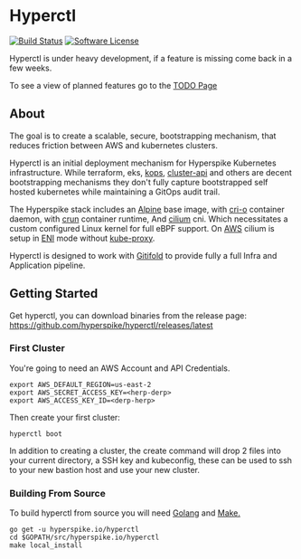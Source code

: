 # Hyperctl

[![Build Status](https://ci.hyperspike.io/api/badges/Hyperspike/hyperctl/status.svg?branch=main)](https://ci.hyperspike.io/Hyperspike/hyperctl)
[![Software License](https://img.shields.io/badge/license-MIT-brightgreen.svg?style=flat)](COPYING)

Hyperctl is under heavy development, if a feature is missing come back in a few weeks.

To see a view of planned features go to the [TODO Page](TODO.md)

## About

The goal is to create a scalable, secure, bootstrapping mechanism, that reduces friction between AWS and kubernetes clusters.

Hyperctl is an initial deployment mechanism for Hyperspike Kubernetes infrastructure. While terraform, eks, [kops](https://github.com/kubernetes/kops), [cluster-api](https://cluster-api.sigs.k8s.io/) and others are decent bootstrapping mechanisms they don't fully capture bootstrapped self hosted kubernetes while maintaining a GitOps audit trail.

The Hyperspike stack includes an [Alpine](https://alpinelinux.org/) base image, with [cri-o](https://github.com/cri-o/cri-o) container daemon, with [crun](https://github.com/containers/crun) container runtime, And [cilium](https://cilium.io/) cni. Which necessitates a custom configured Linux kernel for full eBPF support. On [AWS](https://github.com/aws/amazon-vpc-cni-k8s) cilium is setup in [ENI](https://docs.cilium.io/en/v1.8/concepts/networking/ipam/eni/) mode without [kube-proxy](https://docs.cilium.io/en/v1.8/gettingstarted/kubeproxy-free/).

Hyperctl is designed to work with [Gitifold](https://github.com/hyperspike/gitifold.git) to provide fully a full Infra and Application pipeline.

## Getting Started

Get hyperctl, you can download binaries from the release page: https://github.com/hyperspike/hyperctl/releases/latest

### First Cluster

You're going to need an AWS Account and API Credentials.

    export AWS_DEFAULT_REGION=us-east-2
    export AWS_SECRET_ACCESS_KEY=<herp-derp>
    export AWS_ACCESS_KEY_ID=<derp-herp>

Then create your first cluster:

    hyperctl boot

In addition to creating a cluster, the create command will drop 2 files into your current directory, a SSH key and kubeconfig, these can be used to ssh to your new bastion host and use your new cluster.

### Building From Source

To build hyperctl from source you will need [Golang](https://golang.org/) and [Make.](https://www.gnu.org/software/make/)

    go get -u hyperspike.io/hyperctl
    cd $GOPATH/src/hyperspike.io/hyperctl
    make local_install
